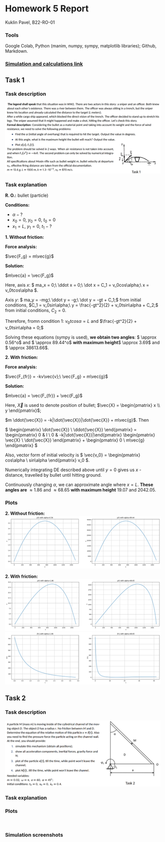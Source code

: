 # Homework 5 Report
Kuklin Pavel, B22-RO-01

### Tools
Google Colab, Python (manim, numpy, sympy, matplotlib libraries); Github, Markdown.

### [Simulation and calculations link](https://g.co)

## Task 1

### Task description
![](task1_desc.png)

### Task explanation

**R. O.:** bullet (particle)

**Conditions:**

- $\alpha - ?$
- $x_0 = 0,\ y_0 = 0,\ t_0 = 0$
- $x_1 = L,\ y_1 = 0,\ t_1 - ?$

**1. Without friction:**

**Force analysis:**

$\vec{F_g} = m\vec{g}$

**Solution:**

$m\vec{a} = \vec{F_g}$

Here, axis $x$: $ ma_x = 0;\ \ddot x = 0;\ \dot x = C_1 = v_0cos\alpha;\ x = v_0tcos\alpha $.

Axis $y$: $ ma_y = -mg;\ \ddot y = -g;\ \dot y = -gt + C_1;$ from initial conditions, $C_1 = v_0sin\alpha;\ y = \frac{-gt^2}{2} + v_0tsin\alpha + C_2;$ from initial conditions, $C_2 = 0$.

Therefore, fromn condition 1: 
$v_0tcos\alpha = L$ and $\frac{-gt^2}{2} + v_0tsin\alpha = 0;$

Solving these equations (sympy is used), **we obtain two angles**: $ \approx 0.56^o$ and $ \approx 89.44^o$ **with maximum height**$ \approx 3.69$ and $ \approx 38613.66$.


**2. With friction:**

**Force analysis:**

$\vec{F_{fr}} = -kv\vec{v};\ \vec{F_g} = m\vec{g}$

**Solution:**

$m\vec{a} = \vec{F_{fr}} + \vec{F_g}$

Here, $\vec{X}$ is used to denote position of bullet; $\vec{X} = \begin{pmatrix} x \\ y \end{pmatrix}$;

$m \ddot{\vec{X}} = -k|\dot{\vec{X}}|\dot{\vec{X}} + m\vec{g}$. Then

$ \begin{pmatrix} \dot{\vec{X}} \\ \ddot{\vec{X}} \end{pmatrix} = 
\begin{pmatrix} 0 & I \\ 0 & -k|\dot{\vec{X}}|\end{pmatrix}
\begin{pmatrix} \vec{X} \\ \dot{\vec{X}} \end{pmatrix} + 
\begin{pmatrix} 0 \\ m\vec{g} \end{pmatrix} $

Also, vector form of initial velocity is $ \vec{v_0} = \begin{pmatrix} cos\alpha \\ sin\alpha \end{pmatrix} v_0 $.

Numerically integrating DE described above until $y = 0$ gives us $x$ - distance, travelled by bullet until hitting ground.

Continuously changing $\alpha$, we can approximate angle where $x = L$. **These angles are** $\approx 1.86$ and $\approx 68.65$ **with maximum height** $19.07$ and $2042.05$.

### Plots
**2. Without friction:**
![](task1_plots_0.png)

**2. With friction:**
![](task1_plots_1.png)
![](task1_plots_2.png)

## Task 2

### Task description
![](task2_desc.png)

### Task explanation


### Plots
![]()

### Simulation screenshots
![]()
